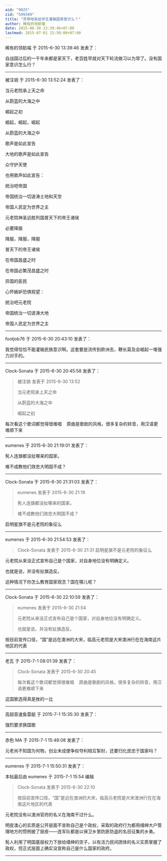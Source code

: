 ```yaml
---
aid: "9025"
zid: "599349"
title: "芳草地有给学生灌输国家意识么？"
author: 稀有的领航喵
date: 2015-06-30 13:39:46+07:00
lastmod: 2015-07-01 15:50:00+07:00
---
```


稀有的领航喵 于 2015-6-30 13:39:46 发表了：

自战国过后的一千年来都是家天下，老百姓早就对天下轮流做习以为常了。没有国家意识怎么行？

---

被注销 于 2015-6-30 13:52:24 发表了：

当元老院承上天之命

从蔚蓝的大海之中

崛起之初

崛起，崛起，崛起

从蔚蓝的大海之中

歌声是如此宣告

大地的歌声是如此宣告

众守护天使

也用歌声如此宣告：

统治吧帝国

帝国统治一切波涛土地和天空

帝国人民定为世界之主

元老院神圣远胜列国普天下的帝王诸侯

必要降服

降服，降服，降服

普天下的帝王诸侯

在帝国昌盛之时

在帝国必繁茂昌盛之时

异国的臣民

心怀嫉妒恐惧观望：

统治吧元老院

帝国统治一切波涛大地

帝国人民定为世界之主

---

footjob76 于 2015-6-30 20:43:10 发表了：

我觉得恰恰不能灌输民族意识啊。这套要是流传到欧洲去，鞭长莫及会崛起一堆强力对手的。

---

Clock-Sonata 于 2015-6-30 20:45:58 发表了：

> 被注销 发表于 2015-6-30 13:52
>
> 当元老院承上天之命
>
> 从蔚蓝的大海之中
>
> 崛起之初

每次看这个歌词都觉得很难唱    原曲是歌剧的风格，很多复杂的转音，用汉语更难顺下来

---

eumenes 于 2015-6-30 21:19:01 发表了：

髡人连旗都没扯哪来的国家。

难不成教他们效忠大明国不成？

---

Clock-Sonata 于 2015-6-30 21:31:03 发表了：

> eumenes 发表于 2015-6-30 21:19
>
> 髡人连旗都没扯哪来的国家。
>
> 难不成教他们效忠大明国不成？

启明星旗不是元老院的象征么

---

eumenes 于 2015-6-30 21:54:53 发表了：

> Clock-Sonata 发表于 2015-6-30 21:31 启明星旗不是元老院的象征么

元老院从来没正式宣布自己是个国家，对自身地位没有明确定义。

也就是说，并没有扯旗造反。

这种情况下你怎么教育国家观念？国在哪儿呢？

---

Clock-Sonata 于 2015-6-30 22:10:59 发表了：

> eumenes 发表于 2015-6-30 21:54
>
> 元老院从来没正式宣布自己是个国家，对自身地位没有明确定义。
>
> 也就是说，并没有扯旗造反。

按目前宣传口径，“国”是远在澳洲的大宋，临高元老院是大宋澳洲行在在海南这片地区的代表

---

老瓦 于 2015-7-1 08:01:39 发表了：

> Clock-Sonata 发表于 2015-6-30 20:45
>
> 每次看这个歌词都觉得很难唱    原曲是歌剧的风格，很多复杂的转音，用汉语更难顺下来

这国歌选得真是挫的一比

---

高超音速鱼雷艇 于 2015-7-1 15:35:30 发表了：

强烈要求换国歌

---

赤色 MA 于 2015-7-1 15:48:08 发表了：

元老尚不知国为何物，创业未成便争权夺利相互掣肘，还要归化民忠于国家吗？

---

eumenes 于 2015-7-1 15:50:31 发表了：

本帖最后由 eumenes 于 2015-7-1 15:54 编辑

> Clock-Sonata 发表于 2015-6-30 22:10
>
> 按目前宣传口径，“国”是远在澳洲的大宋，临高元老院是大宋澳洲行在在海南这片地区的代表

元老院没有以澳洲官府的名义在海南干过什么。

明皮澳心的实质是公开层面不宣称自己是个政权，采取的政府行为都用缙绅大户管理地方的惯例披了层皮——连军队都是以保卫乡里防匪防盗的名目征集的乡勇。

髡人利用了明国基层权力下放给缙绅的空子，以有活力民间团体的名义实质掌握了政权，但正式层面上确实没宣称自己是什么国家的政府。

---
